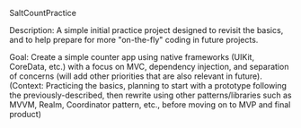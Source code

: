 SaltCountPractice

Description: A simple initial practice project designed to revisit the basics, and to help prepare for more "on-the-fly" coding in future projects.

Goal: Create a simple counter app using native frameworks (UIKit, CoreData, etc.) with a focus on MVC, dependency injection, and separation of concerns (will add other priorities that are also relevant in future). (Context: Practicing the basics, planning to start with a prototype following the previously-described, then rewrite using other patterns/libraries such as MVVM, Realm, Coordinator pattern, etc., before moving on to MVP and final product)

